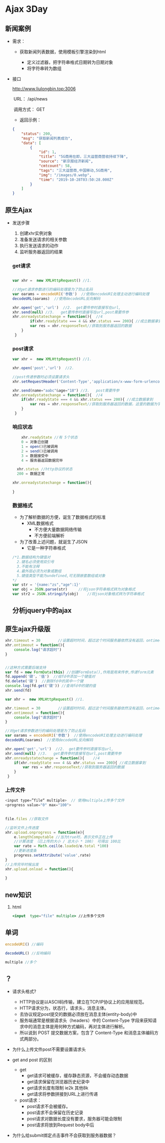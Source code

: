 # Ajax 3Day

## 新闻案例

+ 需求：	
  + 获取新闻列表数据，使用模板引擎渲染到html

    + 定义过滤器，把字符串格式日期转为日期对象
    + 将字符串转为数组

+ 接口

  http://www.liulongbin.top:3006

  ​	URL：  /api/news

  ​	调用方式： GET

  - 返回示例：

  ```json
  {
      "status": 200,
      "msg": "获取新闻列表成功",
      "data": [
          {
              "id": 1,
              "title": "5G商用在即，三大运营商营收持续下降",
              "source": "新京报经济新闻",
              "cmtcount": 58,
              "tags": "三大运营商,中国移动,5G商用",
              "img": "/images/0.webp",
              "time": "2019-10-28T03:50:28.000Z"
          }
      ]
  }
  ```

  

## 原生Ajax

+ 发送步骤

  1. 创建xhr实例对象
  2. 准备发送请求的相关参数
  3. 执行发送请求的动作
  4. 监听服务器返回的结果

  ### get请求

  ```js
  
  var xhr =  new XMLHttpRequest() //1.
  
  //对get请求参数进行的编码处理是为了防止乱码
  var oarams = encodeURI('参数')  //使用encodeURI处理主动进行编码处理
  decodeURL(oarams)  //使用decodeURL反向解码
  
  xhr.open('get','url')  //2.  get要传参时直接写在url,
  xhr.send(null) //3.   get要传参时直接写在url,post需要传参
  xhr.onreadystatechange = function(){	//4
          if(xhr.readyState === 4 && xhr.status === 200){ //成立数据拿到
          var res = xhr.responseText//获取到服务器返回的数据
      }
   }
  
  ```

  ### post请求

  ```js
  var xhr =  new XMLHttpRequest() //1.
  
  xhr.open('post','url')  //2.  
  
  //post传递参数时必须设置请求头
  xhr.setRequestHeader('Content-Type','application/x-www-form-urlencoded; charset-UTF-8');
  
  xhr.send(name="aabc"&age="18") //3.   post需要传参
  xhr.onreadystatechange = function(){	//4
      if(xhr.readyState === 4 && xhr.status === 200){ //成立数据拿到
          var res = xhr.responseText//获取到服务器返回的数据，这里的数据为字符串
      }
   }
  ```

  ### 响应状态

  ```js
      xhr.readyState //有 5个状态
      0 = 对象已创建
      1 = open()已被调用
      2 = send()已被调用
      3 = 数据接受中
      4 = 服务器返回数据完毕
  
  	xhr.status //http协议的状态
  	200 = 数据正常
  
  xhr.onreadystatechange = function(){
  	
  } 
  ```

  ### 数据格式

  + 为了解析数据的方便，诞生了数据格式的标准
    + XML数据格式
      + 不方便大量数据网络传输
      + 不方便前端解析
  + 为了改善上述问题，就诞生了JSON
    + 它是一种字符串格式

  ```js
  /*1.数据结构为键值对
    2.键名必须使用双引号
    3.不能有注释
    4.最外层必须为对象或数组
    5.键值类型不能为undefined,可无限嵌套数组或对象
  */
  var str = '{name:"zs","age":1}'
  var obj = JSON.parse(str)		//将json字符串格式转为对象格式
  var str2 = JSON.stringify(obj)	//将json对象格式转为字符串格式
  
  ```

  ## 分析jquery中的ajax

  

## 原生ajax升级版

```js
xhr.timeout = 30		//设置超时时间，超过这个时间服务器依然没有返回，ontimeout回调函数会自动出发，主要用于提示用户。
xhr.ontimeout = function(){
    console.log("请求超时")
}


//这种方式需要后端支持
var fd = new FormData(this) //创建FormData(),作用是用来传参,传递form元素
fd.append('键'，'值')	//给fd中添加一个键值对
fd.delete('键')	//删除fd中的其中一个键
console.log(fd.get('键')) //查询fd中的键的值
xhr.send(fd)
```



```js
var xhr =  new XMLHttpRequest() //1.

xhr.timeout = 30		//设置超时时间，超过这个时间服务器依然没有返回，ontimeout回调函数会自动出发，主要用于提示用户。
xhr.ontimeout = function(){
    console.log("请求超时")
}

//对get请求参数进行的编码处理是为了防止乱码
var oarams = encodeURI('参数')  //使用encodeURI处理主动进行编码处理
decodeURL(oarams)  //使用decodeURL反向解码

xhr.open('get','url')  //2.  get要传参时直接写在url,
xhr.send(null) //3.   get要传参时直接写在url,post需要传参
xhr.onreadystatechange = function(){	//4
    if(xhr.readyState === 4 && xhr.status === 200){ //成立数据拿到
        var res = xhr.responseText//获取到服务器返回的数据
    }
 }
```



### 上传文件

```js
<input type=”file“ multiple>  // 使用multiple上传多个文件
<progress value="0" max="100">
 
    
file.files //获取文件

//监听文件上传进度
xhr.upload.onprogress = function(e){
    e.lengthComputable //当为true时，表示文件正在上传
    //计算进度 （已上传的大小 / 总大小 * 100） 可得出 100比
    var rate = Math.ceil(e.loaded/e.total *100)
    //更新进度条
    progress.setAttribute('value',rate)    
}
//上传完毕时候出发
xhr.upload.onload = function(){
    
}
```



## new知识

1. html

   ```jsx
   <input  type="file" multiple> //上传多个文件
   ```

   



## 单词

```js
encodeURI() //编码

decodeURL()	//反响编码

multiple //多个
```



## ？

+ 请求头格式?
  + HTTP协议是以ASCII码传输，建立在TCP/IP协议上的应用层规范。
  + HTTP请求分为，状态行，请求头，消息主体。
  + 去协议规定post提交的数据必须放在消息主体(entity-body)中
  + 服务端通常是根据请求头（headers）中的 Content-Type 字段来获知请求中的消息主体是用何种方式编码，再对主体进行解析。 
  + 所以说到 POST 提交数据方案，包含了 Content-Type 和消息主体编码方式两部分。 



+ 为什么上传文件post不需要设置请求头




+ get and post 的区别

  + get
    + get请求可被缓存，缓存静态资源，不会缓存动态数据
    + get请求保留在浏览器历史纪录中
    + get请求长度有限制 ie2k 其他8k
    + get请求将参数拼接到URL上进行传递
  + post请求：
    + post请求不会被缓存。
    + post请求不会保留在历史记录
    + post请求对数据长度没有要求，服务器可能会限制
    + post请求将放到Request body中后

+ 为什么给submit绑定点击事件不会获取到服务器数据？

